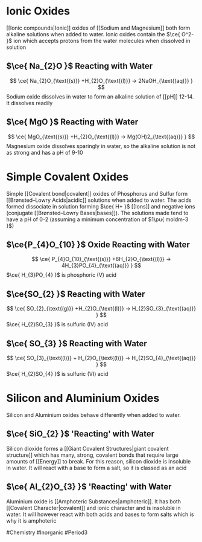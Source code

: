 # Ionic Oxides
[[Ionic compounds|Ionic]] oxides of [[Sodium and Magnesium]] both form alkaline solutions when added to water. Ionic oxides contain the $\ce{ O^2- }$ ion which accepts protons from the water molecules when dissolved in solution
## $\ce{ Na_{2}O }$ Reacting with Water
$$
\ce{ Na_{2}O_{\text{(s)}} +H_{2}O_{\text{(l)}} -> 2NaOH_{\text{(aq)}} }
$$
Sodium oxide dissolves in water to form an alkaline solution of [[pH]] 12-14. It dissolves readily
## $\ce{ MgO }$ Reacting with Water
$$
\ce{ MgO_{\text{(s)}} +H_{2}O_{\text{(l)}} -> Mg(OH)2_{\text{(aq)}} }
$$
Magnesium oxide dissolves sparingly in water, so the alkaline solution is not as strong and has a pH of 9-10
# Simple Covalent Oxides
Simple [[Covalent bond|covalent]] oxides of Phosphorus and Sulfur form [[Brønsted–Lowry Acids|acidic]] solutions when added to water. The acids formed dissociate in solution forming $\ce{ H+ }$ [[Ions]] and negative ions (conjugate [[Brønsted–Lowry Bases|bases]]). The solutions made tend to have a pH of 0-2 (assuming a minimum concentration of $1\pu{ moldm-3 }$)
## $\ce{P_{4}O_{10}  }$ Oxide Reacting with Water
$$
\ce{ P_{4}O_{10}_{\text{(s)}} +6H_{2}O_{\text{(l)}} -> 4H_{3}PO_{4}_{\text{(aq)}} }
$$
$\ce{ H_{3}PO_{4} }$ is phosphoric (V) acid
## $\ce{SO_{2}  }$ Reacting with Water
$$
\ce{ SO_{2}_{\text{(g)}} +H_{2}O_{\text{(l)}} -> H_{2}SO_{3}_{\text{(aq)}} }
$$
$\ce{ H_{2}SO_{3} }$ is sulfuric (IV) acid
## $\ce{ SO_{3} }$ Reacting with Water
$$
\ce{ SO_{3}_{\text{(l)}} + H_{2}O_{\text{(l)}} -> H_{2}SO_{4}_{\text{(aq)}} }
$$
$\ce{ H_{2}SO_{4} }$ is sulfuric (VI) acid
# Silicon and Aluminium Oxides
Silicon and Aluminium oxides behave differently when added to water.
## $\ce{ SiO_{2} }$ 'Reacting' with Water
Silicon dioxide forms a [[Giant Covalent Structures|giant covalent structure]] which has many, strong, covalent bonds that require large amounts of [[Energy]] to break. For this reason, silicon dioxide is insoluble in water. It will react with a base to form a salt, so it is classed as an acid
## $\ce{ Al_{2}O_{3} }$ 'Reacting' with Water
Aluminium oxide is [[Amphoteric Substances|amphoteric]]. It has both [[Covalent Character|covalent]] and ionic character and is insoluble in water. It will however react with both acids and bases to form salts which is why it is amphoteric

#Chemistry #Inorganic #Period3 